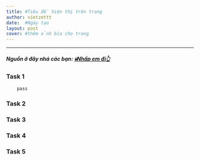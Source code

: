 ```yaml
---
title: #Tiêu đề hiện thị trên trang
author: vietzettt
date:  #Ngày tạo
layout: post
cover: #thêm ảnh bìa cho trang 
---
```


---

##### **Nguồn ở đây nhá các bạn:** [💀**Nhấp em đi**👆](https://github.com/vietzettt/vietzettt.github.io/tree/main/src/2022/DownUnderCTF)
<!-- chỗ này ta sẽ chèn link dẫn đến nguồn tổng nhé-->

### Task 1

<!--![]() chèn img tự động căn giữa -->

```code
    pass
```
<!-- chèn code vào pass nhá-->
### Task 2

### Task 3

### Task 4

### Task 5
